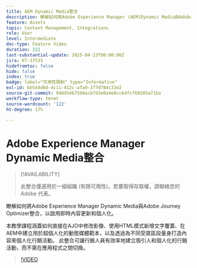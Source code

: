 ```yaml
---
title: AEM Dynamic Media整合
description: 瞭解如何將Adobe Experience Manager (AEM)Dynamic Media與Adobe Journey Optimizer (AJO)整合，以啟用即時內容更新和個人化。
feature: Assets
topic: Content Management, Integrations
role: User
level: Intermediate
doc-type: Feature Video
duration: 222
last-substantial-update: 2025-04-23T00:00:00Z
jira: KT-17533
hidefromtoc: false
hide: false
index: true
badge: label="可用性限制" type="Informative"
exl-id: bb544d0d-4c11-412c-afa9-377d784c33e2
source-git-commit: 948d5467594acb7d3e0a4e0cc64fcf68285a71ba
workflow-type: tm+mt
source-wordcount: '122'
ht-degree: 17%

---
```


# Adobe Experience Manager Dynamic Media整合

>[!AVAILABILITY]
>
>此整合僅適用於一組組織 (有限可用性)。若要取得存取權，請聯絡您的 Adobe 代表。

瞭解如何將Adobe Experience Manager Dynamic Media與Adobe Journey Optimizer整合，以啟用即時內容更新和個人化。

本教學課程涵蓋如何直接在AJO中修改影像、使用HTML模式新增文字覆蓋、在AEM中建立用於超個人化的動態媒體範本，以及透過為不同受眾區段量身打造內容來個人化行銷活動。 此整合可讓行銷人員有效率地建立吸引人和個人化的行銷活動，而不需在應用程式之間切換。

>[!VIDEO](https://video.tv.adobe.com/v/3457695/?learn=on&enablevpops)

